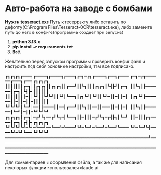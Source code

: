 # Авто-работа на заводе с бомбами 
**Нужен [tesseract.exe](https://github.com/UB-Mannheim/tesseract/wiki)**
Путь к тесерракту либо оставить по дефолту(C:\Program Files\Tesseract-OCR\tesseract.exe), либо замените путь до него в конфиге(программа создает при запуске)

1. __python 3.13.x__ 
2. __pip install -r requirements.txt__
3. __Всё.__

Желательно перед запуском программы проверить конфиг файл и настроить под себя основные настройки, там все подписано.

┏┓┏┓┏┓┏━━━┓┏━━━━┓┏━━━━┓┏━━━┓┏━┓━┏┓┏━━━━┓┏━━┓┏━━━┓┏━┓━┏┓━━━━━━┏━━━┓┏━━┓┏┓┏┓┏┓
┃┃┃┃┃┃┃┏━┓┃┃┏┓┏┓┃┃┏┓┏┓┃┃┏━━┛┃┃┗┓┃┃┃┏┓┏┓┃┗┫┣┛┃┏━┓┃┃┃┗┓┃┃━━━━━━┃┏━┓┃┗┫┣┛┃┃┃┃┃┃
┃┃┃┃┃┃┃┃━┃┃┗┛┃┃┗┛┗┛┃┃┗┛┃┗━━┓┃┏┓┗┛┃┗┛┃┃┗┛━┃┃━┃┃━┃┃┃┏┓┗┛┃━━━━━━┃┃━┃┃━┃┃━┃┃┃┃┃┃
┗┛┗┛┗┛┃┗━┛┃━━┃┃━━━━┃┃━━┃┏━━┛┃┃┗┓┃┃━━┃┃━━━┃┃━┃┃━┃┃┃┃┗┓┃┃━━━━━━┃┗━┛┃━┃┃━┗┛┗┛┗┛
┏┓┏┓┏┓┃┏━┓┃━┏┛┗┓━━┏┛┗┓━┃┗━━┓┃┃━┃┃┃━┏┛┗┓━┏┫┣┓┃┗━┛┃┃┃━┃┃┃┏┓━━━━┃┏━┓┃┏┫┣┓┏┓┏┓┏┓
┗┛┗┛┗┛┗┛━┗┛━┗━━┛━━┗━━┛━┗━━━┛┗┛━┗━┛━┗━━┛━┗━━┛┗━━━┛┗┛━┗━┛┗┫━━━━┗┛━┗┛┗━━┛┗┛┗┛┗┛
━━━━━━━━━━━━━━━━━━━━━━━━━━━━━━━━━━━━━━━━━━━━━━━━━━━━━━━━┛━━━━━━━━━━━━━━━━━━━
━━━━━━━━━━━━━━━━━━━━━━━━━━━━━━━━━━━━━━━━━━━━━━━━━━━━━━━━━━━━━━━━━━━━━━━━━━━━

Для комментариев и оформления файла, а так же для написания некоторых функции использовался claude.ai
